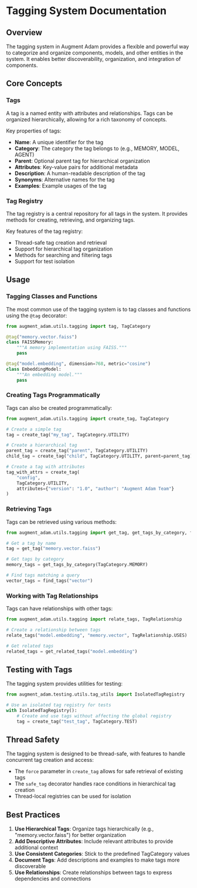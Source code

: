 # Tagging System Documentation

## Overview

The tagging system in Augment Adam provides a flexible and powerful way to categorize and organize components, models, and other entities in the system. It enables better discoverability, organization, and integration of components.

## Core Concepts

### Tags

A tag is a named entity with attributes and relationships. Tags can be organized hierarchically, allowing for a rich taxonomy of concepts.

Key properties of tags:
- **Name**: A unique identifier for the tag
- **Category**: The category the tag belongs to (e.g., MEMORY, MODEL, AGENT)
- **Parent**: Optional parent tag for hierarchical organization
- **Attributes**: Key-value pairs for additional metadata
- **Description**: A human-readable description of the tag
- **Synonyms**: Alternative names for the tag
- **Examples**: Example usages of the tag

### Tag Registry

The tag registry is a central repository for all tags in the system. It provides methods for creating, retrieving, and organizing tags.

Key features of the tag registry:
- Thread-safe tag creation and retrieval
- Support for hierarchical tag organization
- Methods for searching and filtering tags
- Support for test isolation

## Usage

### Tagging Classes and Functions

The most common use of the tagging system is to tag classes and functions using the `@tag` decorator:

```python
from augment_adam.utils.tagging import tag, TagCategory

@tag("memory.vector.faiss")
class FAISSMemory:
    """A memory implementation using FAISS."""
    pass

@tag("model.embedding", dimension=768, metric="cosine")
class EmbeddingModel:
    """An embedding model."""
    pass
```

### Creating Tags Programmatically

Tags can also be created programmatically:

```python
from augment_adam.utils.tagging import create_tag, TagCategory

# Create a simple tag
tag = create_tag("my_tag", TagCategory.UTILITY)

# Create a hierarchical tag
parent_tag = create_tag("parent", TagCategory.UTILITY)
child_tag = create_tag("child", TagCategory.UTILITY, parent=parent_tag)

# Create a tag with attributes
tag_with_attrs = create_tag(
    "config",
    TagCategory.UTILITY,
    attributes={"version": "1.0", "author": "Augment Adam Team"}
)
```

### Retrieving Tags

Tags can be retrieved using various methods:

```python
from augment_adam.utils.tagging import get_tag, get_tags_by_category, find_tags

# Get a tag by name
tag = get_tag("memory.vector.faiss")

# Get tags by category
memory_tags = get_tags_by_category(TagCategory.MEMORY)

# Find tags matching a query
vector_tags = find_tags("vector")
```

### Working with Tag Relationships

Tags can have relationships with other tags:

```python
from augment_adam.utils.tagging import relate_tags, TagRelationship

# Create a relationship between tags
relate_tags("model.embedding", "memory.vector", TagRelationship.USES)

# Get related tags
related_tags = get_related_tags("model.embedding")
```

## Testing with Tags

The tagging system provides utilities for testing:

```python
from augment_adam.testing.utils.tag_utils import IsolatedTagRegistry

# Use an isolated tag registry for tests
with IsolatedTagRegistry():
    # Create and use tags without affecting the global registry
    tag = create_tag("test_tag", TagCategory.TEST)
```

## Thread Safety

The tagging system is designed to be thread-safe, with features to handle concurrent tag creation and access:

- The `force` parameter in `create_tag` allows for safe retrieval of existing tags
- The `safe_tag` decorator handles race conditions in hierarchical tag creation
- Thread-local registries can be used for isolation

## Best Practices

1. **Use Hierarchical Tags**: Organize tags hierarchically (e.g., "memory.vector.faiss") for better organization
2. **Add Descriptive Attributes**: Include relevant attributes to provide additional context
3. **Use Consistent Categories**: Stick to the predefined TagCategory values
4. **Document Tags**: Add descriptions and examples to make tags more discoverable
5. **Use Relationships**: Create relationships between tags to express dependencies and connections
